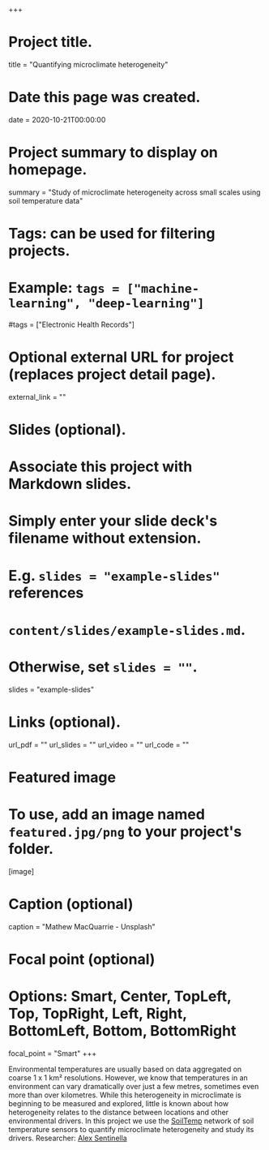 +++
# Project title.
title = "Quantifying microclimate heterogeneity"

# Date this page was created.
date = 2020-10-21T00:00:00

# Project summary to display on homepage.
summary = "Study of microclimate heterogeneity across small scales using soil temperature data"

# Tags: can be used for filtering projects.
# Example: `tags = ["machine-learning", "deep-learning"]`
#tags = ["Electronic Health Records"]

# Optional external URL for project (replaces project detail page).
external_link = ""

# Slides (optional).
#   Associate this project with Markdown slides.
#   Simply enter your slide deck's filename without extension.
#   E.g. `slides = "example-slides"` references 
#   `content/slides/example-slides.md`.
#   Otherwise, set `slides = ""`.
slides = "example-slides"

# Links (optional).
url_pdf = ""
url_slides = ""
url_video = ""
url_code = ""


# Featured image
# To use, add an image named `featured.jpg/png` to your project's folder. 
[image]
  # Caption (optional)
   caption = "Mathew MacQuarrie - Unsplash"
  
  # Focal point (optional)
  # Options: Smart, Center, TopLeft, Top, TopRight, Left, Right, BottomLeft, Bottom, BottomRight
  focal_point = "Smart"
+++

Environmental temperatures are usually based on data aggregated on coarse 1 x 1 km² resolutions. However, we know that temperatures in an environment can vary dramatically over just a few metres, sometimes even more than over kilometres. While this heterogeneity in microclimate is beginning to be measured and explored, little is known about how heterogeneity relates to the distance between locations and other environmental drivers. In this project we use the [SoilTemp](https://soiltemp.weebly.com/) network of soil temperature sensors to quantify microclimate heterogeneity and study its drivers.
Researcher: [Alex Sentinella](/author/alexander-sentinella/)
